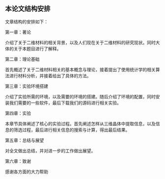 ## 本论文结构安排

文章结构的安排如下：

第一章：著论

介绍了关于二维材料的相关背景，以及人们现在关于二维材料的研究现状。同时大体的关于本题目进行了解释。

第二章：理论基础

首先概述了关于二维材料相关的基本概念与理论，接着提出了使用统计学的相关算法进行材料分析，并接着给出了具体的方法。

第三章：实验环境搭建

介绍了实验所需的环境，以及需要的环境的搭建。随后介绍了环境的配置，同时安装我们需要的一些软件，最后下载我们的源码进行相关实验。

第四章：实验

本章节具体阐述了核心的实验过程。首先阐述怎样从三维晶体中提取信息，以及信息的筛选过程，最后进行相关信息的搜索与计算，得出最后结果。

第五章：总结与展望

对全文做出总结，并对进一步的工作做出展望。

第六章：致谢

感谢各方面的大力帮助
